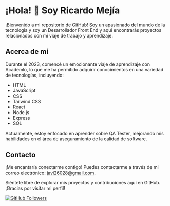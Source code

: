 # ¡Hola! 👋 Soy Ricardo Mejía

¡Bienvenido a mi repositorio de GitHub! Soy un apasionado del mundo de la tecnologia y soy un Desarrollador Front End  y aquí encontrarás proyectos relacionados con mi viaje de trabajo y aprendizaje.

## Acerca de mí
Durante el 2023, comencé un emocionante viaje de aprendizaje con Academlo, lo que me ha permitido adquirir conocimientos en una variedad de tecnologías, incluyendo:

- HTML
- JavaScript
- CSS
- Tailwind CSS
- React
- Node.js
- Express
- SQL

Actualmente, estoy enfocado en aprender sobre QA Tester, mejorando mis habilidades en el área de aseguramiento de la calidad de software.

## Contacto
¡Me encantaría conectarme contigo! Puedes contactarme a través de mi correo electrónico: [javi26028@gmail.com](mailto:javi26028@gmail.com).

Siéntete libre de explorar mis proyectos y contribuciones aquí en GitHub. ¡Gracias por visitar mi perfil!

[![GitHub Followers](https://img.shields.io/github/followers/reivaj-git?style=social)](https://github.com/reivaj-git)
